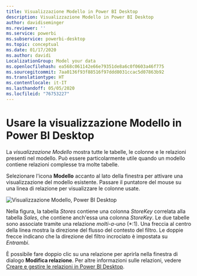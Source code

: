 ```yaml
---
title: Visualizzazione Modello in Power BI Desktop
description: Visualizzazione Modello in Power BI Desktop
author: davidiseminger
ms.reviewer: ''
ms.service: powerbi
ms.subservice: powerbi-desktop
ms.topic: conceptual
ms.date: 01/17/2020
ms.author: davidi
LocalizationGroup: Model your data
ms.openlocfilehash: ea568c061142e66e79351de8a6c0f0603a46f775
ms.sourcegitcommit: 7aa0136f93f88516f97ddd8031ccac5d07863b92
ms.translationtype: HT
ms.contentlocale: it-IT
ms.lasthandoff: 05/05/2020
ms.locfileid: "76753227"
---
```

# <a name="work-with-model-view-in-power-bi-desktop"></a>Usare la visualizzazione Modello in Power BI Desktop

La *visualizzazione Modello* mostra tutte le tabelle, le colonne e le relazioni presenti nel modello. Può essere particolarmente utile quando un modello contiene relazioni complesse tra molte tabelle.

Selezionare l'icona **Modello** accanto al lato della finestra per attivare una visualizzazione del modello esistente. Passare il puntatore del mouse su una linea di relazione per visualizzare le colonne usate.

![Visualizzazione Modello, Power BI Desktop](media/desktop-relationship-view/model-view-full-screen.png)

Nella figura, la tabella *Stores* contiene una colonna *StoreKey* correlata alla tabella *Sales*, che contiene anch'essa una colonna *StoreKey*. Le due tabelle sono associate tramite una relazione *molti-a-uno* (\*:1). Una freccia al centro della linea mostra la direzione del flusso del contesto del filtro. Le doppie frecce indicano che la direzione del filtro incrociato è impostata su *Entrambi*.

È possibile fare doppio clic su una relazione per aprirla nella finestra di dialogo **Modifica relazione**. Per altre informazioni sulle relazioni, vedere [Creare e gestire le relazioni in Power BI Desktop](desktop-create-and-manage-relationships.md).
